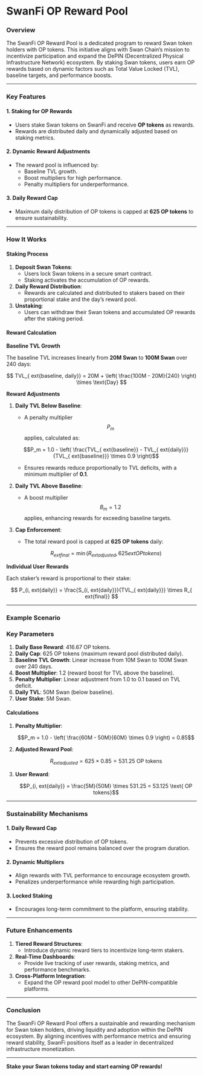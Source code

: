 # SwanFi OP Reward Pool

### Overview

The SwanFi OP Reward Pool is a dedicated program to reward Swan token holders with OP tokens. This initiative aligns with Swan Chain’s mission to incentivize participation and expand the DePIN (Decentralized Physical Infrastructure Network) ecosystem. By staking Swan tokens, users earn OP rewards based on dynamic factors such as Total Value Locked (TVL), baseline targets, and performance boosts.

***

### Key Features

#### 1. Staking for OP Rewards

* Users stake Swan tokens on SwanFi and receive **OP tokens** as rewards.
* Rewards are distributed daily and dynamically adjusted based on staking metrics.

#### 2. Dynamic Reward Adjustments

* The reward pool is influenced by:
  * Baseline TVL growth.
  * Boost multipliers for high performance.
  * Penalty multipliers for underperformance.

#### 3. Daily Reward Cap

* Maximum daily distribution of OP tokens is capped at **625 OP tokens** to ensure sustainability.

***

### How It Works

#### Staking Process

1. **Deposit Swan Tokens**:
   * Users lock Swan tokens in a secure smart contract.
   * Staking activates the accumulation of OP rewards.
2. **Daily Reward Distribution**:
   * Rewards are calculated and distributed to stakers based on their proportional stake and the day’s reward pool.
3. **Unstaking**:
   * Users can withdraw their Swan tokens and accumulated OP rewards after the staking period.

#### Reward Calculation

**Baseline TVL Growth**

The baseline TVL increases linearly from **20M Swan** to **100M Swan** over 240 days:

$$
TVL_{ ext{baseline, daily}} = 20M + \left( \frac{100M - 20M}{240} \right) \times \text{Day}
$$



**Reward Adjustments**

1.  **Daily TVL Below Baseline**:

    * A penalty multiplier $$P_m$$ applies, calculated as:

    $$P_m = 1.0 - \left( \frac{TVL_{ ext{baseline}} - TVL_{ ext{daily}}}{TVL_{ ext{baseline}}} \times 0.9 \right)$$

    * Ensures rewards reduce proportionally to TVL deficits, with a minimum multiplier of **0.1**.
2. **Daily TVL Above Baseline**:
   * A boost multiplier $$B_m = 1.2$$ applies, enhancing rewards for exceeding baseline targets.
3.  **Cap Enforcement**:

    * The total reward pool is capped at **625 OP tokens** daily:

    $$R_{ ext{final}} = \min\left(R_{ ext{adjusted}}, 625 ext{ OP tokens}\right)$$

**Individual User Rewards**

Each staker’s reward is proportional to their stake:

$$
P_{i, ext{daily}} = \frac{S_{i, ext{daily}}}{TVL_{ ext{daily}}} \times R_{ ext{final}}
$$

***

### Example Scenario

### Key Parameters <a href="#aprandrewardsystemforswanfi-keyparameters" id="aprandrewardsystemforswanfi-keyparameters"></a>

1. **Daily Base Reward**: 416.67 OP tokens.
2. **Daily Cap**: 625 OP tokens (maximum reward pool distributed daily).
3. **Baseline TVL Growth**: Linear increase from 10M Swan to 100M Swan over 240 days.
4. **Boost Multiplier**: 1.2 (reward boost for TVL above the baseline).
5. **Penalty Multiplier**: Linear adjustment from 1.0 to 0.1 based on TVL deficit.
6. **Daily TVL**: 50M Swan (below baseline).
7. **User Stake**: 5M Swan.

#### Calculations

1.  **Penalty Multiplier**:

    $$P_m = 1.0 - \left( \frac{60M - 50M}{60M} \times 0.9 \right) = 0.85$$
2.  **Adjusted Reward Pool**:

    $$R_{ ext{adjusted}} = 625 \times 0.85 =531.25  \text{ OP tokens}$$
3.  **User Reward**:

    $$P_{i, ext{daily}} = \frac{5M}{50M} \times 531.25 = 53.125 \text{ OP tokens}$$

***

### Sustainability Mechanisms

#### 1. Daily Reward Cap

* Prevents excessive distribution of OP tokens.
* Ensures the reward pool remains balanced over the program duration.

#### 2. Dynamic Multipliers

* Align rewards with TVL performance to encourage ecosystem growth.
* Penalizes underperformance while rewarding high participation.

#### 3. Locked Staking

* Encourages long-term commitment to the platform, ensuring stability.

***

### Future Enhancements

1. **Tiered Reward Structures**:
   * Introduce dynamic reward tiers to incentivize long-term stakers.
2. **Real-Time Dashboards**:
   * Provide live tracking of user rewards, staking metrics, and performance benchmarks.
3. **Cross-Platform Integration**:
   * Expand the OP reward pool model to other DePIN-compatible platforms.

***

### Conclusion

The SwanFi OP Reward Pool offers a sustainable and rewarding mechanism for Swan token holders, driving liquidity and adoption within the DePIN ecosystem. By aligning incentives with performance metrics and ensuring reward stability, SwanFi positions itself as a leader in decentralized infrastructure monetization.

***

**Stake your Swan tokens today and start earning OP rewards!**
